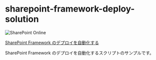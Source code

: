 # sharepoint-framework-deploy-solution

![SharePoint Online](https://img.shields.io/badge/SharePoint-Online-blue.svg)

[SharePoint Framework のデプロイを自動化する](https://blog.karamem0.dev/entry/2018/08/09/190000)

SharePoint Framework のデプロイを自動化するスクリプトのサンプルです。
